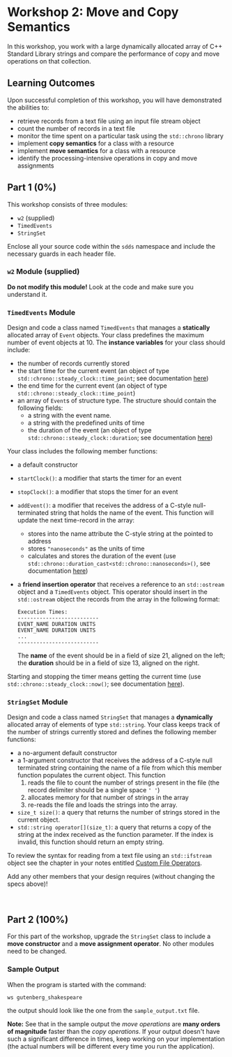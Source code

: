 # Workshop 2: Move and Copy Semantics

In this workshop, you work with a large dynamically allocated array of C++ Standard Library strings and compare the performance of copy and move operations on that collection.



## Learning Outcomes

Upon successful completion of this workshop, you will have demonstrated the abilities to:

- retrieve records from a text file using an input file stream  object
- count the number of records in a text file
- monitor the time spent on a particular task using the `std::chrono` library
- implement **copy semantics** for a class with a resource
- implement **move semantics** for a class with a resource
- identify the processing-intensive operations in copy and move assignments

## Part 1 (0%)

This workshop consists of three modules:
- `w2` (supplied)
- `TimedEvents`
- `StringSet`

Enclose all your source code within the `sdds` namespace and include the necessary guards in each header file.



### `w2` Module (supplied)


**Do not modify this module!**  Look at the code and make sure you understand it.



### `TimedEvents` Module

Design and code a class named `TimedEvents` that manages a **statically** allocated array of `Event` objects.  Your class predefines the maximum number of event objects at 10. The **instance variables** for your class should include:
- the number of records currently stored
- the start time for the current event (an object of type `std::chrono::steady_clock::time_point`; see documentation [here](https://en.cppreference.com/w/cpp/chrono/time_point))
- the end time for the current event (an object of type `std::chrono::steady_clock::time_point`)
- an array of `Event`s of structure type. The structure should contain the following fields:
  - a string with the event name.
  - a string with the predefined units of time
  - the duration of the event (an object of type `std::chrono::steady_clock::duration`; see documentation [here](https://en.cppreference.com/w/cpp/chrono/duration))


Your class includes the following member functions:
- a default constructor
- `startClock()`: a modifier that starts the timer for an event
- `stopClock()`: a modifier that stops the timer for an event
- `addEvent()`: a modifier that receives the address of a C-style null-terminated string that holds the name of the event.  This function will update the next time-record in the array:
  - stores into the name attribute the C-style string at the pointed to address
  - stores `"nanoseconds"` as the units of time
  - calculates and stores the duration of the event (use `std::chrono::duration_cast<std::chrono::nanoseconds>()`, see documentation [here](https://en.cppreference.com/w/cpp/chrono/duration/duration_cast))
- a **friend insertion operator** that receives a reference to an `std::ostream` object and a `TimedEvents` object. This operator should insert in the `std::ostream` object the records from the array in the following format:

  ```
  Execution Times:
  --------------------------
  EVENT_NAME DURATION UNITS
  EVENT_NAME DURATION UNITS
  ...
  --------------------------
  ```

  The **name** of the event should be in a field of size 21, aligned on the left; the **duration** should be in a field of size 13, aligned on the right.

Starting and stopping the timer means getting the current time (use `std::chrono::steady_clock::now()`; see documentation [here](https://en.cppreference.com/w/cpp/chrono/steady_clock/now)).



### `StringSet` Module


Design and code a class named `StringSet` that manages a **dynamically** allocated array of elements of type `std::string`. Your class keeps track of the number of strings currently stored and defines the following member functions:
- a no-argument default constructor
- a 1-argument constructor that receives the address of a C-style null terminated string containing the name of a file from which this member function populates the current object. This function
  1. reads the file to count the number of strings present in the file (the record delimiter should be a single space `' '`)
  2. allocates memory for that number of strings in the array
  3. re-reads the file and loads the strings into the array.
- `size_t size()`: a query that returns the number of strings stored in the current object.
- `std::string operator[](size_t)`: a query that returns a copy of the string at the index received as the function parameter. If the index is invalid, this function should return an empty string.

To review the syntax for reading from a text file using an `std::ifstream` object see the chapter in your notes entitled [Custom File Operators](https://ict.senecacollege.ca/~btp200/pages/content/custo.html).

Add any other members that your design requires (without changing the specs above)!





 
## Part 2 (100%)

For this part of the workshop, upgrade the `StringSet` class to include a **move constructor** and a **move assignment operator**.  No other modules need to be changed.

### Sample Output

When the program is started with the command:
```
ws gutenberg_shakespeare
```
the output should look like the one from the `sample_output.txt` file.

**Note:** See that in the sample output the *move operations* are **many orders of magnitude** faster than the *copy operations*.  If your output doesn't have such a significant difference in times, keep working on your implementation (the actual numbers will be different every time you run the application).
